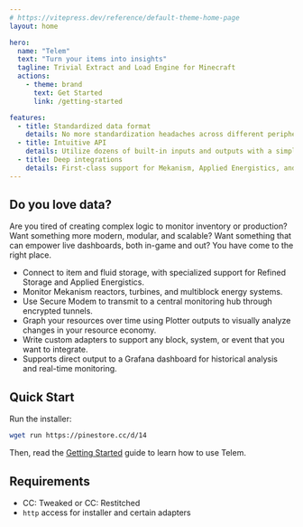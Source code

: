 ```yaml
---
# https://vitepress.dev/reference/default-theme-home-page
layout: home

hero:
  name: "Telem"
  text: "Turn your items into insights"
  tagline: Trivial Extract and Load Engine for Minecraft
  actions:
    - theme: brand
      text: Get Started
      link: /getting-started

features:
  - title: Standardized data format
    details: No more standardization headaches across different peripherals
  - title: Intuitive API
    details: Utilize dozens of built-in inputs and outputs with a simple interface. Or write your own!
  - title: Deep integrations
    details: First-class support for Mekanism, Applied Energistics, and more
---
```


## Do you love data?

Are you tired of creating complex logic to monitor inventory or production? Want something more modern, modular, and scalable? Want something that can empower live dashboards, both in-game and out? You have come to the right place.

* Connect to item and fluid storage, with specialized support for Refined Storage and Applied Energistics.
* Monitor Mekanism reactors, turbines, and multiblock energy systems.
* Use Secure Modem to transmit to a central monitoring hub through encrypted tunnels.
* Graph your resources over time using Plotter outputs to visually analyze changes in your resource economy.
* Write custom adapters to support any block, system, or event that you want to integrate.
* Supports direct output to a Grafana dashboard for historical analysis and real-time monitoring.

## Quick Start

Run the installer:

```bash
wget run https://pinestore.cc/d/14
```

Then, read the [Getting Started](/getting-started) guide to learn how to use Telem.

## Requirements
- CC: Tweaked or CC: Restitched
- `http` access for installer and certain adapters
